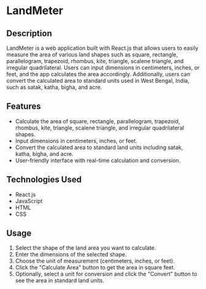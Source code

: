 # LandMeter

## Description

LandMeter is a web application built with React.js that allows users to easily measure the area of various land shapes such as square, rectangle, parallelogram, trapezoid, rhombus, kite, triangle, scalene triangle, and irregular quadrilateral. Users can input dimensions in centimeters, inches, or feet, and the app calculates the area accordingly. Additionally, users can convert the calculated area to standard units used in West Bengal, India, such as satak, katha, bigha, and acre.

## Features

- Calculate the area of square, rectangle, parallelogram, trapezoid, rhombus, kite, triangle, scalene triangle, and irregular quadrilateral shapes.
- Input dimensions in centimeters, inches, or feet.
- Convert the calculated area to standard land units including satak, katha, bigha, and acre.
- User-friendly interface with real-time calculation and conversion.

## Technologies Used

- React.js
- JavaScript
- HTML
- CSS

## Usage

1. Select the shape of the land area you want to calculate.
2. Enter the dimensions of the selected shape.
3. Choose the unit of measurement (centimeters, inches, or feet).
4. Click the "Calculate Area" button to get the area in square feet.
5. Optionally, select a unit for conversion and click the "Convert" button to see the area in standard land units.